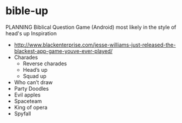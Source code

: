 # bible-up

PLANNING
Biblical Question Game (Android) most likely in the style of head's up
Inspiration
- http://www.blackenterprise.com/jesse-williams-just-released-the-blackest-app-game-youve-ever-played/
- Charades
    - Reverse charades
    - Head’s up
    - Squad up
- Who can’t draw
- Party Doodles
- Evil apples
- Spaceteam
- King of opera
- Spyfall
